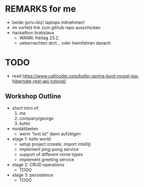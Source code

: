 
# REMARKS for me

- beide (priv+biz) laptops mitnehmen!
- im vorfeld link zum github repo ausschicken
- hackathon bratislava
    * WANN: freitag 23.2.
    * uebernachten dort... oder heimfahren danach

# TODO

* read https://www.callicoder.com/kotlin-spring-boot-mysql-jpa-hibernate-rest-api-tutorial/

## Workshop Outline

* short intro of:
    1. me
    1. company/george
    1. kotlin
* modalitaeten
    - wenn "lost ist" dann aufzeigen
* stage 1: hello world
	- setup project (create, import intellij)
	- implement ping-pong service
	- support of different mime types
	- implement greeting service
* stage 2: CRUD operations
	- TODO
* stage 3: persistence
	- TODO



